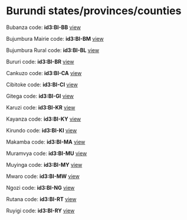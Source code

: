 # Burundi states/provinces/counties
Bubanza     code: **id3:BI-BB**     [view](../export/geojson/medium/id3/bi/bb.geojson)     


Bujumbura Mairie     code: **id3:BI-BM**     [view](../export/geojson/medium/id3/bi/bm.geojson)     


Bujumbura Rural     code: **id3:BI-BL**     [view](../export/geojson/medium/id3/bi/bl.geojson)     


Bururi     code: **id3:BI-BR**     [view](../export/geojson/medium/id3/bi/br.geojson)     


Cankuzo     code: **id3:BI-CA**     [view](../export/geojson/medium/id3/bi/ca.geojson)     


Cibitoke     code: **id3:BI-CI**     [view](../export/geojson/medium/id3/bi/ci.geojson)     


Gitega     code: **id3:BI-GI**     [view](../export/geojson/medium/id3/bi/gi.geojson)     


Karuzi     code: **id3:BI-KR**     [view](../export/geojson/medium/id3/bi/kr.geojson)     


Kayanza     code: **id3:BI-KY**     [view](../export/geojson/medium/id3/bi/ky.geojson)     


Kirundo     code: **id3:BI-KI**     [view](../export/geojson/medium/id3/bi/ki.geojson)     


Makamba     code: **id3:BI-MA**     [view](../export/geojson/medium/id3/bi/ma.geojson)     


Muramvya     code: **id3:BI-MU**     [view](../export/geojson/medium/id3/bi/mu.geojson)     


Muyinga     code: **id3:BI-MY**     [view](../export/geojson/medium/id3/bi/my.geojson)     


Mwaro     code: **id3:BI-MW**     [view](../export/geojson/medium/id3/bi/mw.geojson)     


Ngozi     code: **id3:BI-NG**     [view](../export/geojson/medium/id3/bi/ng.geojson)     


Rutana     code: **id3:BI-RT**     [view](../export/geojson/medium/id3/bi/rt.geojson)     


Ruyigi     code: **id3:BI-RY**     [view](../export/geojson/medium/id3/bi/ry.geojson)     

